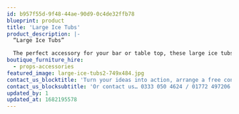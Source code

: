 ```yaml
---
id: b957f55d-9f48-44ae-90d9-0c4de32ffb78
blueprint: product
title: 'Large Ice Tubs'
product_description: |-
  “Large Ice Tubs”

  The perfect accessory for your bar or table top, these large ice tubs will chill your wine, beer, or champagne whilst adding a touch of glamour.
boutique_furniture_hire:
  - props-accessories
featured_image: large-ice-tubs2-749x484.jpg
contact_us_blocktitle: 'Turn your ideas into action, arrange a free consultation'
contact_us_blocksubtitle: 'Or contact us… 0333 050 4624 / 01772 497206 or email us: info@p4events.co.uk'
updated_by: 1
updated_at: 1682195578
---
```

